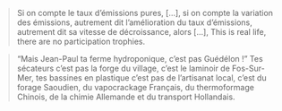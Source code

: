 > Si on compte le taux d’émissions pures, […], si on compte la variation des émissions, autrement dit l’amélioration du taux d’émissions, autrement dit sa vitesse de décroissance, alors […], This is real life, there are no participation trophies.

> “Mais Jean-Paul ta ferme hydroponique, c’est pas Guédélon !”
> Tes sécateurs c’est pas la forge du village, c’est le laminoir de Fos-Sur-Mer, tes bassines en plastique c’est pas de l’artisanat local, c’est du forage Saoudien, du vapocrackage Français, du thermoformage Chinois, de la chimie Allemande et du transport Hollandais.

